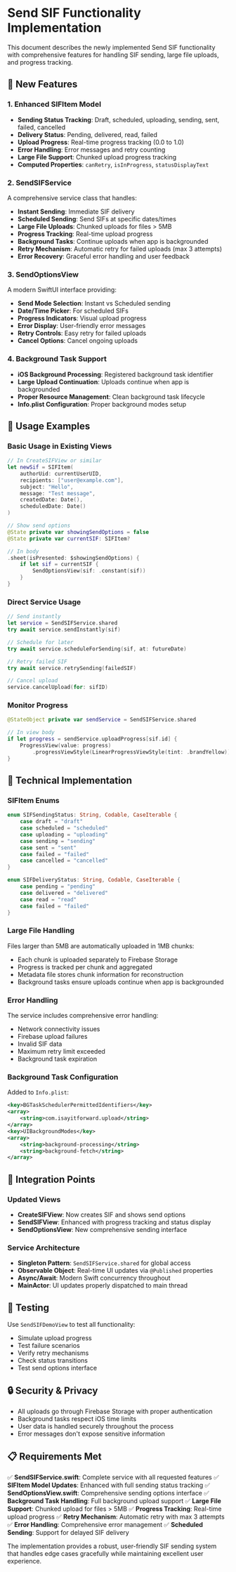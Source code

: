 # Send SIF Functionality Implementation

This document describes the newly implemented Send SIF functionality with comprehensive features for handling SIF sending, large file uploads, and progress tracking.

## 🚀 New Features

### 1. Enhanced SIFItem Model
- **Sending Status Tracking**: Draft, scheduled, uploading, sending, sent, failed, cancelled
- **Delivery Status**: Pending, delivered, read, failed
- **Upload Progress**: Real-time progress tracking (0.0 to 1.0)
- **Error Handling**: Error messages and retry counting
- **Large File Support**: Chunked upload progress tracking
- **Computed Properties**: `canRetry`, `isInProgress`, `statusDisplayText`

### 2. SendSIFService
A comprehensive service class that handles:
- **Instant Sending**: Immediate SIF delivery
- **Scheduled Sending**: Send SIFs at specific dates/times
- **Large File Uploads**: Chunked uploads for files > 5MB
- **Progress Tracking**: Real-time upload progress
- **Background Tasks**: Continue uploads when app is backgrounded
- **Retry Mechanism**: Automatic retry for failed uploads (max 3 attempts)
- **Error Recovery**: Graceful error handling and user feedback

### 3. SendOptionsView
A modern SwiftUI interface providing:
- **Send Mode Selection**: Instant vs Scheduled sending
- **Date/Time Picker**: For scheduled SIFs
- **Progress Indicators**: Visual upload progress
- **Error Display**: User-friendly error messages
- **Retry Controls**: Easy retry for failed uploads
- **Cancel Options**: Cancel ongoing uploads

### 4. Background Task Support
- **iOS Background Processing**: Registered background task identifier
- **Large Upload Continuation**: Uploads continue when app is backgrounded
- **Proper Resource Management**: Clean background task lifecycle
- **Info.plist Configuration**: Proper background modes setup

## 📱 Usage Examples

### Basic Usage in Existing Views

```swift
// In CreateSIFView or similar
let newSif = SIFItem(
    authorUid: currentUserUID,
    recipients: ["user@example.com"],
    subject: "Hello",
    message: "Test message",
    createdDate: Date(),
    scheduledDate: Date()
)

// Show send options
@State private var showingSendOptions = false
@State private var currentSIF: SIFItem?

// In body
.sheet(isPresented: $showingSendOptions) {
    if let sif = currentSIF {
        SendOptionsView(sif: .constant(sif))
    }
}
```

### Direct Service Usage

```swift
// Send instantly
let service = SendSIFService.shared
try await service.sendInstantly(sif)

// Schedule for later
try await service.scheduleForSending(sif, at: futureDate)

// Retry failed SIF
try await service.retrySending(failedSIF)

// Cancel upload
service.cancelUpload(for: sifID)
```

### Monitor Progress

```swift
@StateObject private var sendService = SendSIFService.shared

// In view body
if let progress = sendService.uploadProgress[sif.id] {
    ProgressView(value: progress)
        .progressViewStyle(LinearProgressViewStyle(tint: .brandYellow))
}
```

## 🔧 Technical Implementation

### SIFItem Enums

```swift
enum SIFSendingStatus: String, Codable, CaseIterable {
    case draft = "draft"
    case scheduled = "scheduled"
    case uploading = "uploading"
    case sending = "sending"
    case sent = "sent"
    case failed = "failed"
    case cancelled = "cancelled"
}

enum SIFDeliveryStatus: String, Codable, CaseIterable {
    case pending = "pending"
    case delivered = "delivered"
    case read = "read"
    case failed = "failed"
}
```

### Large File Handling

Files larger than 5MB are automatically uploaded in 1MB chunks:
- Each chunk is uploaded separately to Firebase Storage
- Progress is tracked per chunk and aggregated
- Metadata file stores chunk information for reconstruction
- Background tasks ensure uploads continue when app is backgrounded

### Error Handling

The service includes comprehensive error handling:
- Network connectivity issues
- Firebase upload failures
- Invalid SIF data
- Maximum retry limit exceeded
- Background task expiration

### Background Task Configuration

Added to `Info.plist`:
```xml
<key>BGTaskSchedulerPermittedIdentifiers</key>
<array>
    <string>com.isayitforward.upload</string>
</array>
<key>UIBackgroundModes</key>
<array>
    <string>background-processing</string>
    <string>background-fetch</string>
</array>
```

## 🎯 Integration Points

### Updated Views
- **CreateSIFView**: Now creates SIF and shows send options
- **SendSIFView**: Enhanced with progress tracking and status display
- **SendOptionsView**: New comprehensive sending interface

### Service Architecture
- **Singleton Pattern**: `SendSIFService.shared` for global access
- **Observable Object**: Real-time UI updates via `@Published` properties
- **Async/Await**: Modern Swift concurrency throughout
- **MainActor**: UI updates properly dispatched to main thread

## 🧪 Testing

Use `SendSIFDemoView` to test all functionality:
- Simulate upload progress
- Test failure scenarios
- Verify retry mechanisms
- Check status transitions
- Test send options interface

## 🔒 Security & Privacy

- All uploads go through Firebase Storage with proper authentication
- Background tasks respect iOS time limits
- User data is handled securely throughout the process
- Error messages don't expose sensitive information

## 📋 Requirements Met

✅ **SendSIFService.swift**: Complete service with all requested features
✅ **SIFItem Model Updates**: Enhanced with full sending status tracking
✅ **SendOptionsView.swift**: Comprehensive sending options interface
✅ **Background Task Handling**: Full background upload support
✅ **Large File Support**: Chunked upload for files > 5MB
✅ **Progress Tracking**: Real-time upload progress
✅ **Retry Mechanism**: Automatic retry with max 3 attempts
✅ **Error Handling**: Comprehensive error management
✅ **Scheduled Sending**: Support for delayed SIF delivery

The implementation provides a robust, user-friendly SIF sending system that handles edge cases gracefully while maintaining excellent user experience.